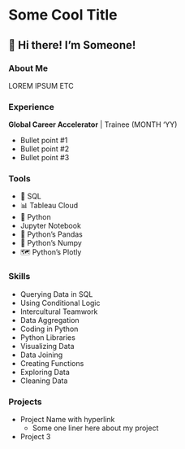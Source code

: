 # Some Cool Title

## 👋 Hi there!  I’m Someone!

### About Me

LOREM IPSUM ETC

### Experience

**Global Career Accelerator** | Trainee  (MONTH ‘YY)

- Bullet point #1
- Bullet point #2 
- Bullet point #3

### Tools

- 🔢 SQL
- 📊 Tableau Cloud
- 🐍 Python
- Jupyter Notebook
- 🐼 Python’s Pandas
- 🐫 Python’s Numpy
- 🗺️ Python’s Plotly

### Skills

- Querying Data in SQL
- Using Conditional Logic
- Intercultural Teamwork
- Data Aggregation
- Coding in Python
- Python Libraries
- Visualizing Data
- Data Joining
- Creating Functions
- Exploring Data
- Cleaning Data

### Projects

- Project Name with hyperlink
    - Some one liner here about my project
- Project 3
